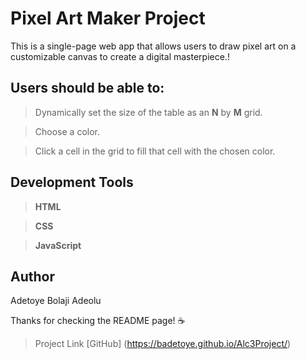 # Pixel Art Maker Project
This is a single-page web app that allows users to draw pixel art on a customizable canvas to create a digital masterpiece.!

## Users should be able to:
> Dynamically set the size of the table as an **N** by **M** grid.

> Choose a color.

> Click a cell in the grid to fill that cell with the chosen color.

## Development Tools
> **HTML**

> **CSS**

> **JavaScript**
## Author
Adetoye Bolaji Adeolu

Thanks for checking the README page! :coffee:

> Project Link [GitHub] (https://badetoye.github.io/Alc3Project/)
